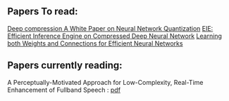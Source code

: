 ## Papers To read:
[Deep compression ](https://arxiv.org/pdf/1510.00149)
[A White Paper on Neural Network Quantization](https://arxiv.org/pdf/2106.08295)
[EIE: Efficient Inference Engine on Compressed Deep Neural Network](https://arxiv.org/pdf/1602.01528)
[Learning both Weights and Connections for Efficient Neural Networks](https://arxiv.org/pdf/1506.02626)


## Papers currently reading:
A Perceptually-Motivated Approach for Low-Complexity, Real-Time
Enhancement of Fullband Speech : [pdf](https://jmvalin.ca/papers/percepnet.pdf)
